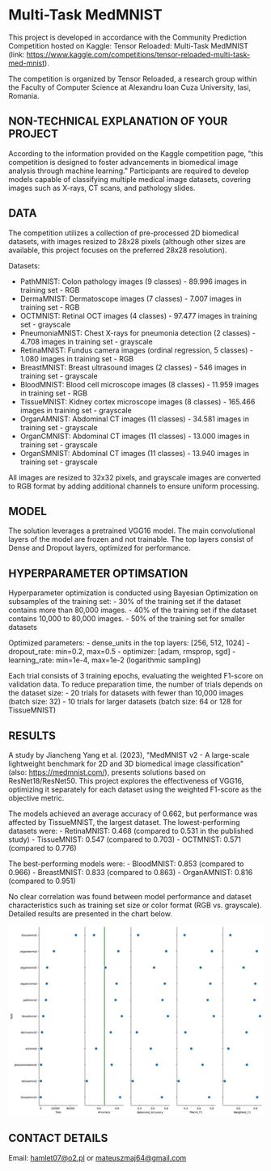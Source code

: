 # Multi-Task MedMNIST

This project is developed in accordance with the Community Prediction Competition hosted on Kaggle: Tensor Reloaded: Multi-Task MedMNIST (link: https://www.kaggle.com/competitions/tensor-reloaded-multi-task-med-mnist).

The competition is organized by Tensor Reloaded, a research group within the Faculty of Computer Science at Alexandru Ioan Cuza University, Iasi, Romania.


## NON-TECHNICAL EXPLANATION OF YOUR PROJECT
According to the information provided on the Kaggle competition page, "this competition is designed to foster advancements in biomedical image analysis through machine learning." Participants are required to develop models capable of classifying multiple medical image datasets, covering images such as X-rays, CT scans, and pathology slides.

## DATA
The competition utilizes a collection of pre-processed 2D biomedical datasets, with images resized to 28x28 pixels (although other sizes are available, this project focuses on the preferred 28x28 resolution).

Datasets:
- PathMNIST: Colon pathology images (9 classes) - 89.996 images in training set - RGB
- DermaMNIST: Dermatoscope images (7 classes) - 7.007 images in training set - RGB
- OCTMNIST: Retinal OCT images (4 classes) - 97.477 images in training set - grayscale
- PneumoniaMNIST: Chest X-rays for pneumonia detection (2 classes) - 4.708 images in training set - grayscale
- RetinaMNIST: Fundus camera images (ordinal regression, 5 classes) - 1.080 images in training set - RGB
- BreastMNIST: Breast ultrasound images (2 classes) - 546 images in training set - grayscale
- BloodMNIST: Blood cell microscope images (8 classes) - 11.959 images in training set - RGB
- TissueMNIST: Kidney cortex microscope images (8 classes) - 165.466 images in training set - grayscale
- OrganAMNIST: Abdominal CT images (11 classes) - 34.581 images in training set - grayscale
- OrganCMNIST: Abdominal CT images (11 classes) - 13.000 images in training set - grayscale
- OrganSMNIST: Abdominal CT images (11 classes) - 13.940 images in training set - grayscale

All images are resized to 32x32 pixels, and grayscale images are converted to RGB format by adding additional channels to ensure uniform processing.

## MODEL 
The solution leverages a pretrained VGG16 model. The main convolutional layers of the model are frozen and not trainable. The top layers consist of Dense and Dropout layers, optimized for performance.

## HYPERPARAMETER OPTIMSATION
Hyperparameter optimization is conducted using Bayesian Optimization on subsamples of the training set:
    - 30% of the training set if the dataset contains more than 80,000 images.
    - 40% of the training set if the dataset contains 10,000 to 80,000 images.
    - 50% of the training set for smaller datasets

Optimized parameters:
    - dense_units in the top layers: [256, 512, 1024]
    - dropout_rate: min=0.2, max=0.5
    - optimizer: [adam, rmsprop, sgd]
    - learning_rate: min=1e-4, max=1e-2 (logarithmic sampling)

Each trial consists of 3 training epochs, evaluating the weighted F1-score on validation data. To reduce preparation time, the number of trials depends on the dataset size:
    - 20 trials for datasets with fewer than 10,000 images (batch size: 32)
    - 10 trials for larger datasets (batch size: 64 or 128 for TissueMNIST)

## RESULTS
A study by Jiancheng Yang et al. (2023), "MedMNIST v2 - A large-scale lightweight benchmark for 2D and 3D biomedical image classification" (also: https://medmnist.com/), presents solutions based on ResNet18/ResNet50. This project explores the effectiveness of VGG16, optimizing it separately for each dataset using the weighted F1-score as the objective metric.

The models achieved an average accuracy of 0.662, but performance was affected by TissueMNIST, the largest dataset. The lowest-performing datasets were:
    - RetinaMNIST: 0.468 (compared to 0.531 in the published study)
    - TissueMNIST: 0.547 (compared to 0.703)
    - OCTMNIST: 0.571 (compared to 0.776)

The best-performing models were:
    - BloodMNIST: 0.853 (compared to 0.966)
    - BreastMNIST: 0.833 (compared to 0.863)
    - OrganAMNIST: 0.816 (compared to 0.951)

No clear correlation was found between model performance and dataset characteristics such as training set size or color format (RGB vs. grayscale). Detailed results are presented in the chart below.

![Results](image.png)

## CONTACT DETAILS
Email: hamlet07@o2.pl or mateuszmaj64@gmail.com
